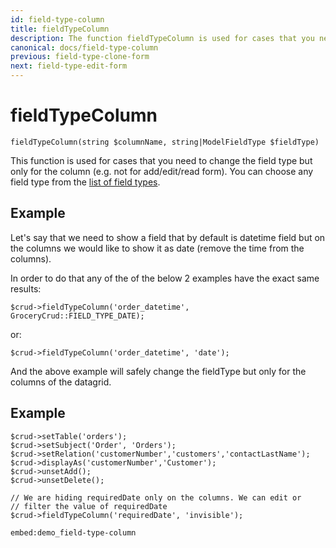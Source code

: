 ```yaml
---
id: field-type-column
title: fieldTypeColumn
description: The function fieldTypeColumn is used for cases that you need to change the field type but only for the datagrid column. 
canonical: docs/field-type-column
previous: field-type-clone-form
next: field-type-edit-form
---
```


# fieldTypeColumn

<pre><code class="language-php">fieldTypeColumn(string $columnName, string|ModelFieldType $fieldType)</code></pre>
This function is used for cases that you need to change the field type but only for the column (e.g. not for add/edit/read form). You can choose any field type from the <a href="https://www.grocerycrud.com/enterprise/api-and-function-list/fieldType">list of field types</a>.

<h2>Example</h2>

Let's say that we need to show a field that by default is datetime field but on the columns we would like to show it as date (remove the time from the columns).

In order to do that any of the of the below 2 examples have the exact same results:
<pre><code class="language-php">$crud-&gt;fieldTypeColumn('order_datetime', GroceryCrud::FIELD_TYPE_DATE);</code></pre>

or:

<pre><code class="language-php">$crud-&gt;fieldTypeColumn('order_datetime', 'date');</code></pre>

And the above example will safely change the fieldType but only for the columns of the datagrid.

## Example

<pre><code class="language-php">$crud->setTable('orders');
$crud->setSubject('Order', 'Orders');
$crud->setRelation('customerNumber','customers','contactLastName');
$crud->displayAs('customerNumber','Customer');
$crud->unsetAdd();
$crud->unsetDelete();

// We are hiding requiredDate only on the columns. We can edit or
// filter the value of requiredDate
$crud->fieldTypeColumn('requiredDate', 'invisible');</code></pre>

`embed:demo_field-type-column`